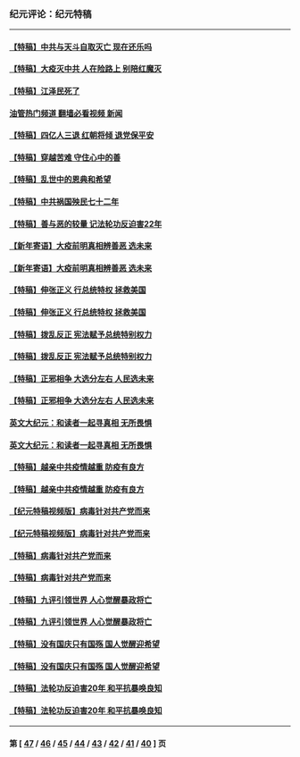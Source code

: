 ### 纪元评论：纪元特稿
---
#### [【特稿】中共与天斗自取灭亡 现在还乐吗](../../pages/nsc424/n13897482.md?03100330) 
#### [【特稿】大疫灭中共 人在险路上 别陪红魔灭](../../pages/nsc424/n13890697.md?03100330) 
#### [【特稿】江泽民死了](../../pages/nsc424/n13876300.md?03100330) 
#### [油管热门频道 翻墙必看视频 新闻](ok?03100330)
#### [【特稿】四亿人三退 红朝将倾 退党保平安](../../pages/nsc424/n13794378.md?03100330) 
#### [【特稿】穿越苦难 守住心中的善](../../pages/nsc424/n13784979.md?03100330) 
#### [【特稿】乱世中的恩典和希望](../../pages/nsc424/n13734687.md?03100330) 
#### [【特稿】中共祸国殃民七十二年](../../pages/nsc424/n13272607.md?03100330) 
#### [【特稿】善与恶的较量 记法轮功反迫害22年](../../pages/nsc424/n13086597.md?03100330) 
#### [【新年寄语】大疫前明真相辨善恶 选未来](../../pages/nsc424/n12660855.md?03100330) 
#### [【新年寄语】大疫前明真相辨善恶 选未来](../../pages/nsc424/n12660855.md?03100330) 
#### [【特稿】伸张正义 行总统特权 拯救美国](../../pages/nsc424/n12616806.md?03100330) 
#### [【特稿】伸张正义 行总统特权 拯救美国](../../pages/nsc424/n12616806.md?03100330) 
#### [【特稿】拨乱反正 宪法赋予总统特别权力](../../pages/nsc424/n12598306.md?03100330) 
#### [【特稿】拨乱反正 宪法赋予总统特别权力](../../pages/nsc424/n12598306.md?03100330) 
#### [【特稿】正邪相争 大选分左右 人民选未来](../../pages/nsc424/n12545208.md?03100330) 
#### [【特稿】正邪相争 大选分左右 人民选未来](../../pages/nsc424/n12545208.md?03100330) 
#### [英文大纪元：和读者一起寻真相 无所畏惧](../../pages/nsc424/n12542027.md?03100330) 
#### [英文大纪元：和读者一起寻真相 无所畏惧](../../pages/nsc424/n12542027.md?03100330) 
#### [【特稿】越亲中共疫情越重 防疫有良方](../../pages/nsc424/n12042989.md?03100330) 
#### [【特稿】越亲中共疫情越重 防疫有良方](../../pages/nsc424/n12042989.md?03100330) 
#### [【纪元特稿视频版】病毒针对共产党而来](../../pages/nsc424/n11977328.md?03100330) 
#### [【纪元特稿视频版】病毒针对共产党而来](../../pages/nsc424/n11977328.md?03100330) 
#### [【特稿】病毒针对共产党而来](../../pages/nsc424/n11928818.md?03100330) 
#### [【特稿】病毒针对共产党而来](../../pages/nsc424/n11928818.md?03100330) 
#### [【特稿】九评引领世界 人心觉醒暴政将亡](../../pages/nsc424/n11660496.md?03100330) 
#### [【特稿】九评引领世界 人心觉醒暴政将亡](../../pages/nsc424/n11660496.md?03100330) 
#### [【特稿】没有国庆只有国殇 国人觉醒迎希望](../../pages/nsc424/n11549354.md?03100330) 
#### [【特稿】没有国庆只有国殇 国人觉醒迎希望](../../pages/nsc424/n11549354.md?03100330) 
#### [【特稿】法轮功反迫害20年 和平抗暴唤良知](../../pages/nsc424/n11389135.md?03100330) 
#### [【特稿】法轮功反迫害20年 和平抗暴唤良知](../../pages/nsc424/n11389135.md?03100330) 

---
#### 第 [ [47](./47.md?03100330) / [46](./46.md?03100330) / [45](./45.md?03100330) / [44](./44.md?03100330) / [43](./43.md?03100330) / [42](./42.md?03100330) / [41](./41.md?03100330) / [40](./40.md?03100330) ] 页
